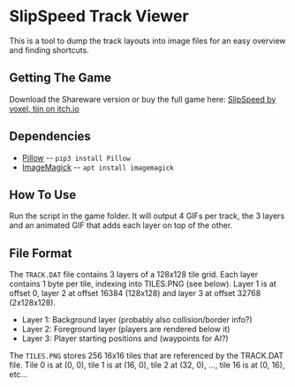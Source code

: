SlipSpeed Track Viewer
======================

This is a tool to dump the track layouts into image files for
an easy overview and finding shortcuts.

Getting The Game
----------------

Download the Shareware version or buy the full game here:
[SlipSpeed by voxel, tijn on itch.io](https://voxel.itch.io/slipspeed)

Dependencies
------------

 - [Pillow](https://pillow.readthedocs.io/en/stable/) -- `pip3 install Pillow`
 - [ImageMagick](https://imagemagick.org/) -- `apt install imagemagick`

How To Use
----------

Run the script in the game folder. It will output 4 GIFs per track, the
3 layers and an animated GIF that adds each layer on top of the other.

File Format
-----------

The `TRACK.DAT` file contains 3 layers of a 128x128 tile grid.
Each layer contains 1 byte per tile, indexing into TILES.PNG
(see below). Layer 1 is at offset 0, layer 2 at offset 16384
(128x128) and layer 3 at offset 32768 (2x128x128).

 - Layer 1: Background layer (probably also collision/border info?)
 - Layer 2: Foreground layer (players are rendered below it)
 - Layer 3: Player starting positions and (waypoints for AI?)

The `TILES.PNG` stores 256 16x16 tiles that are referenced by
the TRACK.DAT file. Tile 0 is at (0, 0), tile 1 is at (16, 0),
tile 2 at (32, 0), ..., tile 16 is at (0, 16), etc...
